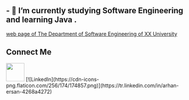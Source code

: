 
## - 🌱 I’m currently studying Software Engineering and learning Java  .
[web page of The Department of Software Engineering of XX University](https://https://bau.edu.tr/icerik/3885-yazilim-muhendisligi )

## Connect Me
<img src="https://cdn-icons-png.flaticon.com/256/174/174857.png" height="50">
[![LinkedIn](https://cdn-icons-png.flaticon.com/256/174/174857.png)](https://tr.linkedin.com/in/arhan-ersan-4268a4272)


<!--
**mrersan/mrersan** is a ✨ _special_ ✨ repository because its `README.md` (this file) appears on your GitHub profile.

Here are some ideas to get you started:



